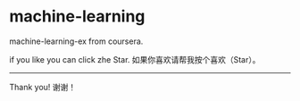 # machine-learning
machine-learning-ex from coursera.

if you like you can click zhe Star. 
如果你喜欢请帮我按个喜欢（Star）。 
***
Thank you! 
谢谢！
